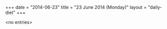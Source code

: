+++
date = "2014-06-23"
title = "23 June 2014 (Monday)"
layout = "daily-diet"
+++


\<no entries\>

